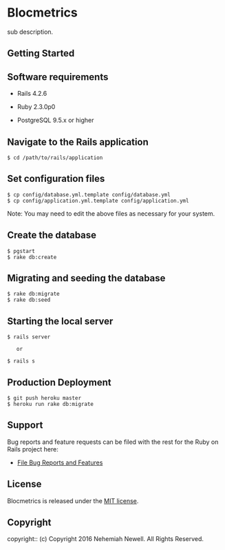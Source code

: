 # Blocmetrics

sub description.


## Getting Started

## Software requirements

- Rails 4.2.6

- Ruby 2.3.0p0

- PostgreSQL 9.5.x or higher

## Navigate to the Rails application

```
$ cd /path/to/rails/application
```

## Set configuration files

```
$ cp config/database.yml.template config/database.yml
$ cp config/application.yml.template config/application.yml
```

Note:  You may need to edit the above files as necessary for your system.

## Create the database

 ```
 $ pgstart
 $ rake db:create
 ```

## Migrating and seeding the database

```
$ rake db:migrate
$ rake db:seed
```

## Starting the local server

```
$ rails server

   or

$ rails s
```

## Production Deployment

  ```
  $ git push heroku master
  $ heroku run rake db:migrate
  ```

## Support

Bug reports and feature requests can be filed with the rest for the Ruby on Rails project here:

* [File Bug Reports and Features](https://github.com/nehemiahnewell/Blocmetrics/issues)

## License

Blocmetrics is released under the [MIT license](https://mit-license.org).

## Copyright

copyright:: (c) Copyright 2016 Nehemiah Newell. All Rights Reserved.
